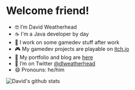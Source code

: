 # Welcome friend!

- 🤓 I’m David Weatherhead
- ☕ I'm a Java developer by day
- 🌱 I work on some gamedev stuff after work
- 🎮 My gamedev projects are playable on [itch.io](https://dlw.itch.io)
- 📖 My portfolio and blog are [here](https://dlw.gitlab.io/site)
- 💬 I’m on Twitter [@dlweatherhead](https://twitter.com/dlweatherhead)
- 😄 Pronouns: he/him

![David's github stats](https://github-readme-stats.vercel.app/api?username=dlweatherhead&show_icons=true)
